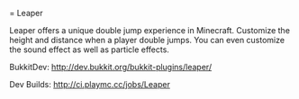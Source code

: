 = Leaper

Leaper offers a unique double jump experience in Minecraft. Customize the height and distance when a player double jumps. You can even customize the sound effect as well as particle effects.

BukkitDev: http://dev.bukkit.org/bukkit-plugins/leaper/

Dev Builds: http://ci.playmc.cc/jobs/Leaper
